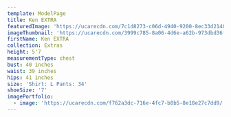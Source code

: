 ```yaml
---
template: ModelPage
title: Ken EXTRA
featuredImage: 'https://ucarecdn.com/7c1d8273-c06d-4940-9200-8ec33d214864/'
imageThumbnail: 'https://ucarecdn.com/3999c785-8a06-4d6e-a62b-973dbd36f2e8/'
firstName: Ken EXTRA
collection: Extras
height: 5'7
measurementType: chest
bust: 40 inches
waist: 39 inches
hips: 41 inches
size: 'Shirt: L Pants: 34'
shoeSize: '7'
imagePortfolio:
  - image: 'https://ucarecdn.com/f762a3dc-716e-4fc7-b8b5-8e18e27c7dd9/'
---
```


